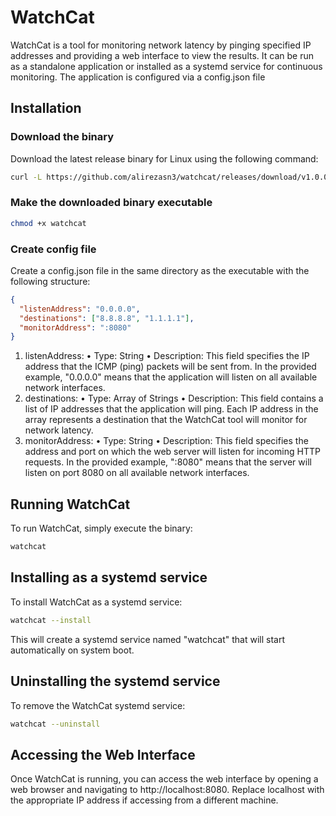 # WatchCat

WatchCat is a tool for monitoring network latency by pinging specified IP addresses and providing a web interface to view the results. It can be run as a standalone application or installed as a systemd service for continuous monitoring. The application is configured via a config.json file

## Installation

### Download the binary

Download the latest release binary for Linux using the following command:

```bash
curl -L https://github.com/alirezasn3/watchcat/releases/download/v1.0.0/watchcat-linux-amd64 -o watchcat
```

### Make the downloaded binary executable

```bash
chmod +x watchcat
```

### Create config file

Create a config.json file in the same directory as the executable with the following structure:

```json
{
  "listenAddress": "0.0.0.0",
  "destinations": ["8.8.8.8", "1.1.1.1"],
  "monitorAddress": ":8080"
}
```

1. listenAddress:
   • Type: String
   • Description: This field specifies the IP address that the ICMP (ping) packets will be sent from. In the provided example, "0.0.0.0" means that the application will listen on all available network interfaces.
2. destinations:
   • Type: Array of Strings
   • Description: This field contains a list of IP addresses that the application will ping. Each IP address in the array represents a destination that the WatchCat tool will monitor for network latency.
3. monitorAddress:
   • Type: String
   • Description: This field specifies the address and port on which the web server will listen for incoming HTTP requests. In the provided example, ":8080" means that the server will listen on port 8080 on all available network interfaces.

## Running WatchCat

To run WatchCat, simply execute the binary:

```bash
watchcat
```

## Installing as a systemd service

To install WatchCat as a systemd service:

```bash
watchcat --install
```

This will create a systemd service named "watchcat" that will start automatically on system boot.

## Uninstalling the systemd service

To remove the WatchCat systemd service:

```bash
watchcat --uninstall
```

## Accessing the Web Interface

Once WatchCat is running, you can access the web interface by opening a web browser and navigating to http://localhost:8080. Replace localhost with the appropriate IP address if accessing from a different machine.
